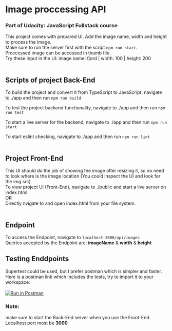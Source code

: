 # Image proccessing API

### Part of Udacity: JavaScript Fullstack course

This project comes with prepared UI. Add the image name, width and height to process the image.</br>
Make sure to run the server first with the script `npm run start`.</br>
Proccessed image can be accessed in thumb file.</br>
Try these input in the UI: image name: fjord | width: 100 | height: 200</br></br>

## Scripts of project Back-End

To build the project and convert it from TypeScript to JavaScript, navigate to ./app and then run `npm run build`</br>

To test the project backend functionality, navigate to ./app and then run `npm run test`</br>

To start a live server for the backend, navigate to ./app and then run `npm run start`</br>

To start eslint checking, navigate to ./app and then run `npm run lint`</br></br>

## Project Front-End

This UI should do the job of showing the image after resizing it, so no need to look where is the image location (You could inspect the UI and look for the img src).</br>
To view project UI (Front-End), navigate to ./public and start a live server on index.html.</br>
OR</br>
Directly nvigate to and open index.html from your file system.</br></br>

## Endpoint

To access the Endpoint, navigate to `localhost:3000/api/images`</br>
Queries accepted by the Endpoint are: **imageName** & **width** & **height** </br>

## Testing Enddpoints

Supertest could be used, but I prefer postman which is simpler and faster. </br>
Here is a postman link which includes the tests, try to import it to your workspace:</br></br>
[![Run in Postman](https://run.pstmn.io/button.svg)](https://app.getpostman.com/run-collection/247391a89c9e99386f57?action=collection%2Fimport)

### Note:

make sure to start the Back-End server when you use the Front-End. </br>
Localhost port most be **3000**
